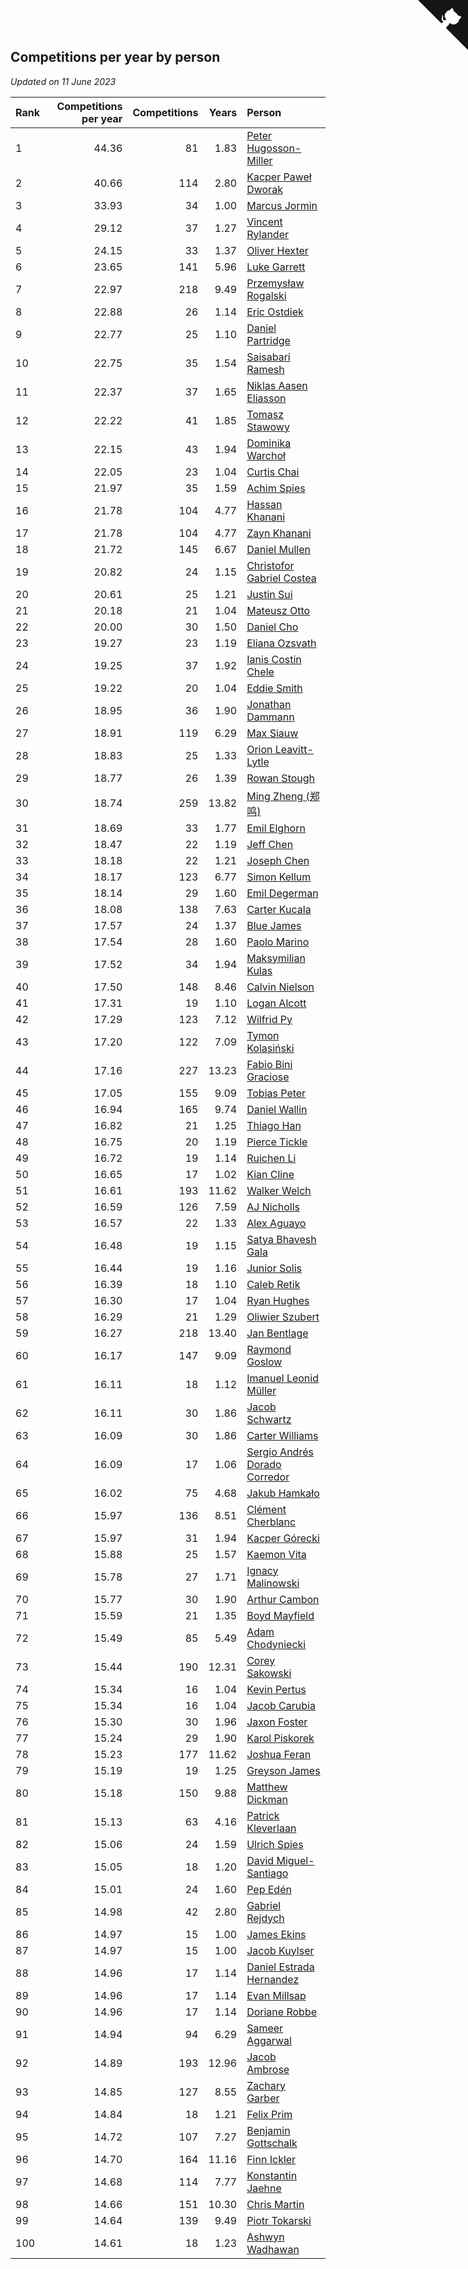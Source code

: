 ## Competitions per year by person

*Updated on 11 June 2023*

| Rank | Competitions per year | Competitions | Years | Person |
| :--- | ---: | ---: | ---: | :--- |
| 1 | 44.36 | 81 | 1.83 | [Peter Hugosson-Miller](https://www.worldcubeassociation.org/persons/2021HUGO01) |
| 2 | 40.66 | 114 | 2.80 | [Kacper Paweł Dworak](https://www.worldcubeassociation.org/persons/2020DWOR01) |
| 3 | 33.93 | 34 | 1.00 | [Marcus Jormin](https://www.worldcubeassociation.org/persons/2022JORM01) |
| 4 | 29.12 | 37 | 1.27 | [Vincent Rylander](https://www.worldcubeassociation.org/persons/2022RYLA01) |
| 5 | 24.15 | 33 | 1.37 | [Oliver Hexter](https://www.worldcubeassociation.org/persons/2022HEXT01) |
| 6 | 23.65 | 141 | 5.96 | [Luke Garrett](https://www.worldcubeassociation.org/persons/2017GARR05) |
| 7 | 22.97 | 218 | 9.49 | [Przemysław Rogalski](https://www.worldcubeassociation.org/persons/2013ROGA02) |
| 8 | 22.88 | 26 | 1.14 | [Eric Ostdiek](https://www.worldcubeassociation.org/persons/2022OSTD01) |
| 9 | 22.77 | 25 | 1.10 | [Daniel Partridge](https://www.worldcubeassociation.org/persons/2022PART02) |
| 10 | 22.75 | 35 | 1.54 | [Saisabari Ramesh](https://www.worldcubeassociation.org/persons/2021RAME01) |
| 11 | 22.37 | 37 | 1.65 | [Niklas Aasen Eliasson](https://www.worldcubeassociation.org/persons/2021ELIA01) |
| 12 | 22.22 | 41 | 1.85 | [Tomasz Stawowy](https://www.worldcubeassociation.org/persons/2021STAW01) |
| 13 | 22.15 | 43 | 1.94 | [Dominika Warchoł](https://www.worldcubeassociation.org/persons/2021WARC01) |
| 14 | 22.05 | 23 | 1.04 | [Curtis Chai](https://www.worldcubeassociation.org/persons/2022CHAI02) |
| 15 | 21.97 | 35 | 1.59 | [Achim Spies](https://www.worldcubeassociation.org/persons/2021SPIE01) |
| 16 | 21.78 | 104 | 4.77 | [Hassan Khanani](https://www.worldcubeassociation.org/persons/2018KHAN26) |
| 17 | 21.78 | 104 | 4.77 | [Zayn Khanani](https://www.worldcubeassociation.org/persons/2018KHAN28) |
| 18 | 21.72 | 145 | 6.67 | [Daniel Mullen](https://www.worldcubeassociation.org/persons/2016MULL04) |
| 19 | 20.82 | 24 | 1.15 | [Christofor Gabriel Costea](https://www.worldcubeassociation.org/persons/2022COST03) |
| 20 | 20.61 | 25 | 1.21 | [Justin Sui](https://www.worldcubeassociation.org/persons/2022SUIJ01) |
| 21 | 20.18 | 21 | 1.04 | [Mateusz Otto](https://www.worldcubeassociation.org/persons/2022OTTO01) |
| 22 | 20.00 | 30 | 1.50 | [Daniel Cho](https://www.worldcubeassociation.org/persons/2021CHOD01) |
| 23 | 19.27 | 23 | 1.19 | [Eliana Ozsvath](https://www.worldcubeassociation.org/persons/2022OZSV01) |
| 24 | 19.25 | 37 | 1.92 | [Ianis Costin Chele](https://www.worldcubeassociation.org/persons/2021CHEL01) |
| 25 | 19.22 | 20 | 1.04 | [Eddie Smith](https://www.worldcubeassociation.org/persons/2022SMIT20) |
| 26 | 18.95 | 36 | 1.90 | [Jonathan Dammann](https://www.worldcubeassociation.org/persons/2021DAMM01) |
| 27 | 18.91 | 119 | 6.29 | [Max Siauw](https://www.worldcubeassociation.org/persons/2017SIAU02) |
| 28 | 18.83 | 25 | 1.33 | [Orion Leavitt-Lytle](https://www.worldcubeassociation.org/persons/2022LEAV01) |
| 29 | 18.77 | 26 | 1.39 | [Rowan Stough](https://www.worldcubeassociation.org/persons/2022STOU01) |
| 30 | 18.74 | 259 | 13.82 | [Ming Zheng (郑鸣)](https://www.worldcubeassociation.org/persons/2009ZHEN11) |
| 31 | 18.69 | 33 | 1.77 | [Emil Elghorn](https://www.worldcubeassociation.org/persons/2021ELGH01) |
| 32 | 18.47 | 22 | 1.19 | [Jeff Chen](https://www.worldcubeassociation.org/persons/2022CHEN19) |
| 33 | 18.18 | 22 | 1.21 | [Joseph Chen](https://www.worldcubeassociation.org/persons/2022CHEN16) |
| 34 | 18.17 | 123 | 6.77 | [Simon Kellum](https://www.worldcubeassociation.org/persons/2016KELL12) |
| 35 | 18.14 | 29 | 1.60 | [Emil Degerman](https://www.worldcubeassociation.org/persons/2021DEGE01) |
| 36 | 18.08 | 138 | 7.63 | [Carter Kucala](https://www.worldcubeassociation.org/persons/2015KUCA01) |
| 37 | 17.57 | 24 | 1.37 | [Blue James](https://www.worldcubeassociation.org/persons/2022JAME01) |
| 38 | 17.54 | 28 | 1.60 | [Paolo Marino](https://www.worldcubeassociation.org/persons/2021MARI04) |
| 39 | 17.52 | 34 | 1.94 | [Maksymilian Kulas](https://www.worldcubeassociation.org/persons/2021KULA02) |
| 40 | 17.50 | 148 | 8.46 | [Calvin Nielson](https://www.worldcubeassociation.org/persons/2014NIEL03) |
| 41 | 17.31 | 19 | 1.10 | [Logan Alcott](https://www.worldcubeassociation.org/persons/2022ALCO02) |
| 42 | 17.29 | 123 | 7.12 | [Wilfrid Py](https://www.worldcubeassociation.org/persons/2016PYWI01) |
| 43 | 17.20 | 122 | 7.09 | [Tymon Kolasiński](https://www.worldcubeassociation.org/persons/2016KOLA02) |
| 44 | 17.16 | 227 | 13.23 | [Fabio Bini Graciose](https://www.worldcubeassociation.org/persons/2010GRAC02) |
| 45 | 17.05 | 155 | 9.09 | [Tobias Peter](https://www.worldcubeassociation.org/persons/2014PETE03) |
| 46 | 16.94 | 165 | 9.74 | [Daniel Wallin](https://www.worldcubeassociation.org/persons/2013WALL03) |
| 47 | 16.82 | 21 | 1.25 | [Thiago Han](https://www.worldcubeassociation.org/persons/2022HANT01) |
| 48 | 16.75 | 20 | 1.19 | [Pierce Tickle](https://www.worldcubeassociation.org/persons/2022TICK01) |
| 49 | 16.72 | 19 | 1.14 | [Ruichen Li](https://www.worldcubeassociation.org/persons/2022LIRU02) |
| 50 | 16.65 | 17 | 1.02 | [Kian Cline](https://www.worldcubeassociation.org/persons/2022CLIN01) |
| 51 | 16.61 | 193 | 11.62 | [Walker Welch](https://www.worldcubeassociation.org/persons/2011WELC01) |
| 52 | 16.59 | 126 | 7.59 | [AJ Nicholls](https://www.worldcubeassociation.org/persons/2015NICH04) |
| 53 | 16.57 | 22 | 1.33 | [Alex Aguayo](https://www.worldcubeassociation.org/persons/2022AGUA01) |
| 54 | 16.48 | 19 | 1.15 | [Satya Bhavesh Gala](https://www.worldcubeassociation.org/persons/2022GALA03) |
| 55 | 16.44 | 19 | 1.16 | [Junior Solis](https://www.worldcubeassociation.org/persons/2022SOLI03) |
| 56 | 16.39 | 18 | 1.10 | [Caleb Retik](https://www.worldcubeassociation.org/persons/2022RETI01) |
| 57 | 16.30 | 17 | 1.04 | [Ryan Hughes](https://www.worldcubeassociation.org/persons/2022HUGH04) |
| 58 | 16.29 | 21 | 1.29 | [Oliwier Szubert](https://www.worldcubeassociation.org/persons/2022SZUB01) |
| 59 | 16.27 | 218 | 13.40 | [Jan Bentlage](https://www.worldcubeassociation.org/persons/2010BENT01) |
| 60 | 16.17 | 147 | 9.09 | [Raymond Goslow](https://www.worldcubeassociation.org/persons/2014GOSL01) |
| 61 | 16.11 | 18 | 1.12 | [Imanuel Leonid Müller](https://www.worldcubeassociation.org/persons/2022MULL02) |
| 62 | 16.11 | 30 | 1.86 | [Jacob Schwartz](https://www.worldcubeassociation.org/persons/2021SCHW01) |
| 63 | 16.09 | 30 | 1.86 | [Carter Williams](https://www.worldcubeassociation.org/persons/2021WILL06) |
| 64 | 16.09 | 17 | 1.06 | [Sergio Andrés Dorado Corredor](https://www.worldcubeassociation.org/persons/2022CORR05) |
| 65 | 16.02 | 75 | 4.68 | [Jakub Hamkało](https://www.worldcubeassociation.org/persons/2018HAMK01) |
| 66 | 15.97 | 136 | 8.51 | [Clément Cherblanc](https://www.worldcubeassociation.org/persons/2014CHER05) |
| 67 | 15.97 | 31 | 1.94 | [Kacper Górecki](https://www.worldcubeassociation.org/persons/2021GORE01) |
| 68 | 15.88 | 25 | 1.57 | [Kaemon Vita](https://www.worldcubeassociation.org/persons/2021VITA01) |
| 69 | 15.78 | 27 | 1.71 | [Ignacy Malinowski](https://www.worldcubeassociation.org/persons/2021MALI02) |
| 70 | 15.77 | 30 | 1.90 | [Arthur Cambon](https://www.worldcubeassociation.org/persons/2021CAMB01) |
| 71 | 15.59 | 21 | 1.35 | [Boyd Mayfield](https://www.worldcubeassociation.org/persons/2022MAYF01) |
| 72 | 15.49 | 85 | 5.49 | [Adam Chodyniecki](https://www.worldcubeassociation.org/persons/2017CHOD02) |
| 73 | 15.44 | 190 | 12.31 | [Corey Sakowski](https://www.worldcubeassociation.org/persons/2011SAKO01) |
| 74 | 15.34 | 16 | 1.04 | [Kevin Pertus](https://www.worldcubeassociation.org/persons/2022PERT01) |
| 75 | 15.34 | 16 | 1.04 | [Jacob Carubia](https://www.worldcubeassociation.org/persons/2022CARU02) |
| 76 | 15.30 | 30 | 1.96 | [Jaxon Foster](https://www.worldcubeassociation.org/persons/2021FOST01) |
| 77 | 15.24 | 29 | 1.90 | [Karol Piskorek](https://www.worldcubeassociation.org/persons/2021PISK01) |
| 78 | 15.23 | 177 | 11.62 | [Joshua Feran](https://www.worldcubeassociation.org/persons/2011FERA01) |
| 79 | 15.19 | 19 | 1.25 | [Greyson James](https://www.worldcubeassociation.org/persons/2022JAME02) |
| 80 | 15.18 | 150 | 9.88 | [Matthew Dickman](https://www.worldcubeassociation.org/persons/2013DICK01) |
| 81 | 15.13 | 63 | 4.16 | [Patrick Kleverlaan](https://www.worldcubeassociation.org/persons/2019KLEV01) |
| 82 | 15.06 | 24 | 1.59 | [Ulrich Spies](https://www.worldcubeassociation.org/persons/2021SPIE02) |
| 83 | 15.05 | 18 | 1.20 | [David Miguel-Santiago](https://www.worldcubeassociation.org/persons/2022MIGU02) |
| 84 | 15.01 | 24 | 1.60 | [Pep Edén](https://www.worldcubeassociation.org/persons/2021EDEN01) |
| 85 | 14.98 | 42 | 2.80 | [Gabriel Rejdych](https://www.worldcubeassociation.org/persons/2020REJD01) |
| 86 | 14.97 | 15 | 1.00 | [James Ekins](https://www.worldcubeassociation.org/persons/2022EKIN01) |
| 87 | 14.97 | 15 | 1.00 | [Jacob Kuylser](https://www.worldcubeassociation.org/persons/2022KUYL01) |
| 88 | 14.96 | 17 | 1.14 | [Daniel Estrada Hernandez](https://www.worldcubeassociation.org/persons/2022HERN07) |
| 89 | 14.96 | 17 | 1.14 | [Evan Millsap](https://www.worldcubeassociation.org/persons/2022MILL05) |
| 90 | 14.96 | 17 | 1.14 | [Doriane Robbe](https://www.worldcubeassociation.org/persons/2022ROBB03) |
| 91 | 14.94 | 94 | 6.29 | [Sameer Aggarwal](https://www.worldcubeassociation.org/persons/2017AGGA01) |
| 92 | 14.89 | 193 | 12.96 | [Jacob Ambrose](https://www.worldcubeassociation.org/persons/2010AMBR01) |
| 93 | 14.85 | 127 | 8.55 | [Zachary Garber](https://www.worldcubeassociation.org/persons/2014GARB01) |
| 94 | 14.84 | 18 | 1.21 | [Felix Prim](https://www.worldcubeassociation.org/persons/2022PRIM01) |
| 95 | 14.72 | 107 | 7.27 | [Benjamin Gottschalk](https://www.worldcubeassociation.org/persons/2016GOTT01) |
| 96 | 14.70 | 164 | 11.16 | [Finn Ickler](https://www.worldcubeassociation.org/persons/2012ICKL01) |
| 97 | 14.68 | 114 | 7.77 | [Konstantin Jaehne](https://www.worldcubeassociation.org/persons/2015JAEH01) |
| 98 | 14.66 | 151 | 10.30 | [Chris Martin](https://www.worldcubeassociation.org/persons/2013MART03) |
| 99 | 14.64 | 139 | 9.49 | [Piotr Tokarski](https://www.worldcubeassociation.org/persons/2013TOKA01) |
| 100 | 14.61 | 18 | 1.23 | [Ashwyn Wadhawan](https://www.worldcubeassociation.org/persons/2022WADH02) |


<a href="https://github.com/JustinTimeCuber/wca_statistics" class="github-corner" aria-label="View source on Github"><svg width="80" height="80" viewBox="0 0 250 250" style="fill:#151513; color:#fff; position: absolute; top: 0; border: 0; right: 0;" aria-hidden="true"><path d="M0,0 L115,115 L130,115 L142,142 L250,250 L250,0 Z"></path><path d="M128.3,109.0 C113.8,99.7 119.0,89.6 119.0,89.6 C122.0,82.7 120.5,78.6 120.5,78.6 C119.2,72.0 123.4,76.3 123.4,76.3 C127.3,80.9 125.5,87.3 125.5,87.3 C122.9,97.6 130.6,101.9 134.4,103.2" fill="currentColor" style="transform-origin: 130px 106px;" class="octo-arm"></path><path d="M115.0,115.0 C114.9,115.1 118.7,116.5 119.8,115.4 L133.7,101.6 C136.9,99.2 139.9,98.4 142.2,98.6 C133.8,88.0 127.5,74.4 143.8,58.0 C148.5,53.4 154.0,51.2 159.7,51.0 C160.3,49.4 163.2,43.6 171.4,40.1 C171.4,40.1 176.1,42.5 178.8,56.2 C183.1,58.6 187.2,61.8 190.9,65.4 C194.5,69.0 197.7,73.2 200.1,77.6 C213.8,80.2 216.3,84.9 216.3,84.9 C212.7,93.1 206.9,96.0 205.4,96.6 C205.1,102.4 203.0,107.8 198.3,112.5 C181.9,128.9 168.3,122.5 157.7,114.1 C157.9,116.9 156.7,120.9 152.7,124.9 L141.0,136.5 C139.8,137.7 141.6,141.9 141.8,141.8 Z" fill="currentColor" class="octo-body"></path></svg></a><style>.github-corner:hover .octo-arm{animation:octocat-wave 560ms ease-in-out}@keyframes octocat-wave{0%,100%{transform:rotate(0)}20%,60%{transform:rotate(-25deg)}40%,80%{transform:rotate(10deg)}}@media (max-width:500px){.github-corner:hover .octo-arm{animation:none}.github-corner .octo-arm{animation:octocat-wave 560ms ease-in-out}}</style>
